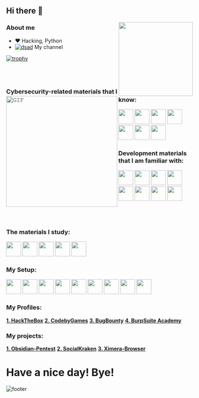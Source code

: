 ## Hi there 👋

<img align='right' src='https://user-images.githubusercontent.com/5713670/87202985-820dcb80-c2b6-11ea-9f56-7ec461c497c3.gif' width='200"'>

### About me
- :heart: Hacking, Python
- [![dsad](https://cdn-icons-png.flaticon.com/16/1384/1384060.png)]() My channel

[![trophy](https://github-profile-trophy.vercel.app/?username=0xHaskar&theme=dracula)](https://github.com/0xHaskar/)



<img align="left" height="300px" width="300px" alt="𝙶𝙸𝙵" src="https://www.kali.org/images/kali-dragon-icon.svg"/>
<br/>
<br/>

### Cybersecurity-related materials that I know:
<code><img height="40" width="40" src="https://www.kali.org/tools/burpsuite/images/burpsuite-logo.svg"/></code>
<code><img height="40" width="40" src="https://www.kali.org/tools/nmap/images/nmap-logo.svg"/></code>
<code><img height="40" width="40" src="https://cdn.discordapp.com/attachments/1126871724856721490/1292519209548386365/182753_10150103302294074_162331029073_6198866_191831_n_1.png?ex=670407d1&is=6702b651&hm=541dae2edccfc66656fbecc6b74b79061c2b3c1ea7f80e4867a2832fbd5e688f&"/></code>
<code><img height="40" width="40" src="https://www.kali.org/tools/ghidra/images/ghidra-logo.svg"/></code>
<code><img height="40" width="40" src="https://www.kali.org/tools/exploitdb/images/exploitdb-logo.svg"/></code>
<code><img height="40" width="40" src="https://www.kali.org/tools/metasploit-framework/images/metasploit-framework-logo.svg"/></code>
<code><img height="40" width="40" src="https://www.kali.org/tools/python-faraday/images/python-faraday-logo.svg"/></code>

### Development materials that I am familiar with:
<code><img height="40" width="40" src="https://upload.wikimedia.org/wikipedia/commons/thumb/3/3f/Git_icon.svg/1024px-Git_icon.svg.png"/></code>
<code><img height="40" width="40" src="https://www.svgrepo.com/show/475654/github-color.svg"/></code>
<code><img height="40" width="40" src="https://www.svgrepo.com/show/452091/python.svg"/></code>
<code><img height="40" width="40" src="https://www.svgrepo.com/show/354200/postgresql.svg"/></code>
<code><img height="40" width="40" src="https://www.svgrepo.com/show/452202/figma.svg"/></code>
<code><img height="40" width="40" src="https://www.svgrepo.com/show/353659/docker-icon.svg"/></code>
<code><img height="40" width="40" src="https://www.svgrepo.com/show/353478/bash-icon.svg"/></code>
<code><img height="40" width="40" src="https://cdn.icon-icons.com/icons2/1381/PNG/512/qt_94938.png"/></code>

<br/>

# 

### The materials I study:
<code><img height="40" width="40" src="https://www.offsec.com/_astro/KLCP.Cj-pLE6a_Z18Q8n7.svg"/></code>
<code><img height="40" width="40" src="https://www.offsec.com/_astro/OSCP.D0Wrgjqy_2lOY92.svg"/></code>
<code><img height="40" width="40" src="https://www.offsec.com/_astro/OSWE.DI54Eyvq_Zo5ESJ.svg"/></code>
<code><img height="40" width="40" src="https://www.offsec.com/_astro/OSEP.D_R8bS1A_Z1JYK2E.svg"/></code>
<code><img height="40" width="40" src="https://www.offsec.com/_astro/OSED.XKmYW6Ds_ZGw05i.svg"/></code>

### My Setup:
<code><img height="40" width="40" src="https://web.archive.org/web/20210401163106im_/https://kids.kali.org/img/k4k.png"/></code>
<code><img height="40" width="40" src="https://www.svgrepo.com/show/452062/microsoft.svg"/></code>
<code><img height="40" width="40" src="https://cdn.icon-icons.com/icons2/1508/PNG/512/virtualbox_104051.png"/></code>
<code><img height="40" width="40" src="https://cdn.icon-icons.com/icons2/2552/PNG/512/tor_browser_logo_icon_152955.png"/></code>
<code><img height="40" width="40" src="https://www.svgrepo.com/show/452204/firefox.svg"/></code>
<code><img height="40" width="40" src="https://gitlab.com/librewolf-community/branding/-/raw/master/icon/icon.svg"/></code>
<code><img height="40" width="40" src="https://cdn.icon-icons.com/icons2/1381/PNG/512/obs_94846.png"/></code>
<code><img height="40" width="40" src="https://www.svgrepo.com/show/331368/discord-v2.svg"/></code>
<code><img height="40" width="40" src="https://www.svgrepo.com/show/331519/openvpn.svg"/></code>
 
 ### My Profiles:
  [**1. HackTheBox**](https://app.hackthebox.com/profile/277975)
  [**2. CodebyGames**](https://codeby.games/users/0xHaskar)
  [**3. BugBounty**](https://standoff365.com/profile/0xHaskar/)
  [**4. BurpSuite Academy**](https://dino-chrome.com/)
 
 ### My projects:
  [**1. Obsidian-Pentest**](https://github.com/0xHaskar/Obsidian-Pentest)
  [**2. SocialKraken**](https://github.com/0xHaskar/SocialKraken)
  [**3. Ximera-Browser**](https://github.com/0xHaskar/Ximera-Browser)

# Have a nice day! Bye!
![footer](https://www.kali.org/images/tools-banner.jpg)

